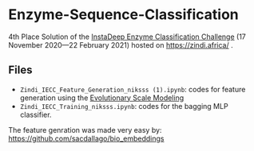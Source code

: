 # Enzyme-Sequence-Classification
4th Place Solution of the [InstaDeep Enzyme Classification Challenge](https://zindi.africa/competitions/instadeep-enzyme-classification-challenge) (17 November 2020—22 February 2021) hosted on https://zindi.africa/ .

## Files
- `Zindi_IECC_Feature_Generation_niksss (1).ipynb`: codes for feature generation using the [Evolutionary Scale Modeling](https://github.com/facebookresearch/esm)
- `Zindi_IECC_Training_niksss.ipynb`: codes for the bagging MLP classifier.

The feature genration was made very easy by:
https://github.com/sacdallago/bio_embeddings
 
